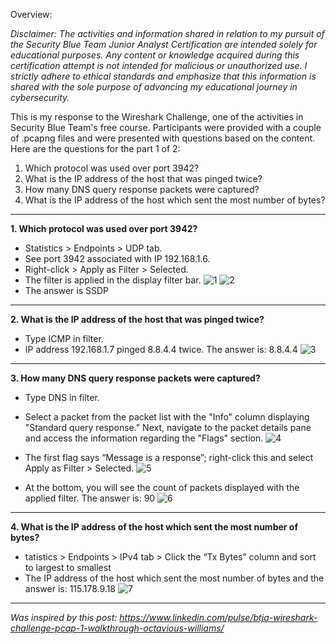 Overview:

_Disclaimer: The activities and information shared in relation to my pursuit of the Security Blue Team Junior Analyst Certification are intended solely for educational purposes. Any content or knowledge acquired during this certification attempt is not intended for malicious or unauthorized use. I strictly adhere to ethical standards and emphasize that this information is shared with the sole purpose of advancing my educational journey in cybersecurity._

This is my response to the Wireshark Challenge, one of the activities in Security Blue Team's free course. Participants were provided with a couple of .pcapng files and were presented with questions based on the content. Here are the questions for the part 1 of 2:

1. Which protocol was used over port 3942?
2. What is the IP address of the host that was pinged twice?
3. How many DNS query response packets were captured?
4. What is the IP address of the host which sent the most number of bytes?
---

**1. Which protocol was used over port 3942?**

- Statistics > Endpoints > UDP tab.
- See port 3942 associated with IP 192.168.1.6.
- Right-click > Apply as Filter > Selected.
- The filter is applied in the display filter bar.
![1](https://github.com/ButchBytes-sec/ButchBytes-sec/assets/78964580/b682b957-2cf8-4198-971d-aa7956a08a5f)
![2](https://github.com/ButchBytes-sec/ButchBytes-sec/assets/78964580/3d6e2342-90db-43f6-95fe-cd61774ca46d)
- The answer is SSDP
---
**2. What is the IP address of the host that was pinged twice?**
- Type ICMP in filter.
- IP address 192.168.1.7 pinged 8.8.4.4 twice. The answer is: 8.8.4.4
 ![3](https://github.com/ButchBytes-sec/ButchBytes-sec/assets/78964580/875d9b2d-aa8a-4ea0-8ccf-4e6654d8b303)

---
**3. How many DNS query response packets were captured?**
- Type DNS in filter.
- Select a packet from the packet list with the "Info" column displaying "Standard query response." Next, navigate to the packet details pane and access the information regarding the "Flags" section.
![4](https://github.com/ButchBytes-sec/ButchBytes-sec/assets/78964580/5db28fd8-8835-4c0e-9a2a-474897235170)


- The first flag says “Message is a response”; right-click this and select Apply as Filter > Selected.
![5](https://github.com/ButchBytes-sec/ButchBytes-sec/assets/78964580/9fa0f0b4-c623-4204-9b61-a535cdc4bfc2)


- At the bottom, you will see the count of packets displayed with the applied filter. The answer is: 90
![6](https://github.com/ButchBytes-sec/ButchBytes-sec/assets/78964580/03ff4c44-cdb4-4d5e-bdef-7fdd51793efa)


---
**4. What is the IP address of the host which sent the most number of bytes?**
- tatistics > Endpoints > IPv4 tab > Click the “Tx Bytes” column and sort to largest to smallest
- The IP address of the host which sent the most number of bytes and the answer is: 115.178.9.18
![7](https://github.com/ButchBytes-sec/ButchBytes-sec/assets/78964580/fe80f1af-b7d8-412c-b35c-c89941be9893)
---
_Was inspired by this post: https://www.linkedin.com/pulse/btja-wireshark-challenge-pcap-1-walkthrough-octavious-williams/_




